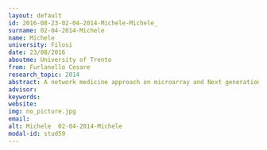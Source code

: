 ```yaml
---
layout: default 
id: 2016-08-23-02-04-2014-Michele-Michele_
surname: 02-04-2014-Michele
name: Michele 
university: Filosi
date: 23/08/2016
aboutme: University of Trento
from: Furlanello Cesare
research_topic: 2014
abstract: A network medicine approach on microarray and Next generation Sequencing data
advisor: 
keywords: 
website: 
img: no_picture.jpg
email: 
alt: Michele  02-04-2014-Michele
modal-id: stud59
---
```

